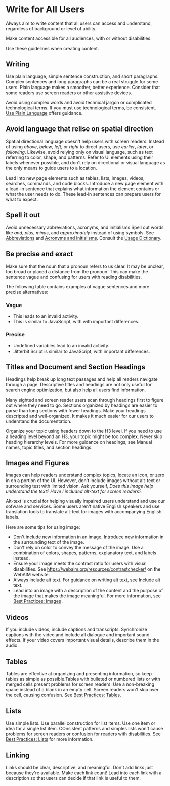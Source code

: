 ﻿# Write for All Users

Always aim to write content that all users can access and understand, regardless of background or level of ability.  

Make content accessible for all audiences, with or without disabilities.

Use these guidelines when creating content.

##  Writing
Use plain language, simple sentence construction, and short paragraphs. Complex sentences and long paragraphs can be
a real struggle for some users. Plain language makes a smoother, better experience. Consider that some readers use
screen readers or other assistive devices.

Avoid using complex words and avoid technical jargon or complicated technological terms. If you must use
technological terms, be consistent. [Use Plain Language](plainlanguage.md) offers guidance.

##  Avoid language that relise on spatial direction
Spatial directional language doesn't help users with screen readers. Instead of using *above*, *below*, *left*, or
*right* to direct users, use *earlier*, *later*, or *following*. Likewise, avoid relying only on visual language,
such as text referring to color, shape, and patterns. Refer to UI elements using their labels whenever possible, and
don't rely on directional or visual language as the only means to guide users to a location.

Lead into new page elements such as tables, lists, images, videos, searches, commands, and code blocks. Introduce a
new page element with a lead-in sentence that explains what information the element contains or what the user needs
to do. These lead-in sentences can prepare users for what to expect.

##  Spell it out
Avoid unnecessary abbreviations, acronyms, and initialisms Spell out words like *and*, *plus*, *minus*, and
*approximately* instead of using symbols. See [Abbreviations](abbrev.md) and [Acronyms and Initialisms](acronym.md).
Consult the [Usage Dictionary](usagedict.md).

##  Be precise and exact
Make sure that the noun that a pronoun refers to us clear. It may be unclear, too broad or placed a distance from
the pronoun. This can make the sentence vague and confusing for users with reading disabilities.

The following table contains examples of vague sentences and more precise alternatives:

###  Vague
- This leads to an invalid activity.
- This is similar to JavaScript, with with important differences.

### Precise
- Undefined variables lead to an invalid activity.
- Jitterbit Script is similar to JavaScript, with important differences.


## Titles and Document and Section Headings
Headings help break up long text passages and help all readers navigate through a page. Descriptive titles and
headings are not only useful for search engine optimization, but also help all users find information.

Many sighted and screen reader users scan through headings first to figure out where they need to go. Sections
organized by headings are easier to parse than long sections with fewer headings. Make your headings descripted and
well-organized. It makes it much easier for our users to understand the documentation.

Organize your topic using headers down to the H3 level. If you need to use a heading level beyond an H3, your topic
might be too complex. Never skip heading hierarchy levels. For more guidance on headings, see Manual names, topic
titles, and section headings.

## Images and Figures
Images can help readers understand complex topics, locate an icon, or zero in on a portion of the UI. However, don't
include images without alt-text or surrounding test with limited vision. Ask yourself, *Does this image help
understand the text? Have I included alt-text for screen readers?*.

Alt-text is crucial for helping visually impaired users understand and use our sofware and services. Some users
aren't native English speakers and use translation tools to translate alt-text for images with accompanying English
labels.

Here are some tips for using image:

- Don't include new information in an image. Introduce new information in the surrounding text of the image.
- Don't rely on color to convey the message of the image. Use a combination of colors, shapes, patterns, explanatory text,
and labels instead.
- Ensure your image meets the contrast ratio for users with visual disabilities. See
  https://webaim.org/resources/contrastchecker/ on the WebAIM website.
- Always include alt text. For guidance on writing alt text, see Include alt text.
- Lead into an image with a description of the content and the purpose of the image that makes the image meaningful.
  For more information, see [Best Practices: Images](imagebest.md) .

##  Videos
If you include videos, include captions and transcripts. Synchronize captions with the video and include all
dialogue and important sound effects. If your video covers important visual details, describe them in the audio.

##  Tables
Tables are effective at organizing and presenting information, so keep tables as simple as possible.Tables with
bulleted or numbered lists or with merged cells present problems for screen readers. Use a non-breaking space
instead of a blank in an empty cell. Screen readers won't skip over the cell, causing confusion. See
[Best Practices: Tables](tablesbp.md).

##  Lists
Use simple lists. Use parallel construction for list items. Use one item or idea for a single list item. COnsistent
patterns and simples lists won't cause problems for screen readers or confusion for readers with disabilities. See
[Best Practices: Lists](listbp.md) for more information.

## Linking
Links should be clear, descriptive, and meaningful. Don't add links just because they're available. Make each link
count! Lead into each link with a description so that users can decide if that link is useful to them.
